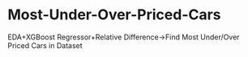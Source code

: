 # Most-Under-Over-Priced-Cars
EDA+XGBoost Regressor+Relative Difference->Find Most Under/Over Priced Cars in Dataset
